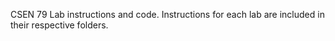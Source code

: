CSEN 79 Lab instructions and code. Instructions for each lab are included in their respective folders.
